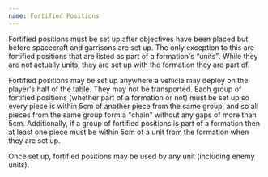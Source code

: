 ```yaml
---
name: Fortified Positions
---
```

Fortified positions must be set up after objectives have been placed but before spacecraft and garrisons are set up. The only exception to this are fortified positions that are listed as part of a formation's <q>units</q>. While they are not actually units, they are set up with the formation they are part of.

Fortified positions may be set up anywhere a vehicle may deploy on the player's half of the table. They may not be transported. Each group of fortified positions (whether part of a formation or not) must be set up so every piece is within 5cm of another piece from the same group, and so all pieces from the same group form a <q>chain</q> without any gaps of more than 5cm. Additionally, if a group of fortified positions is part of a formation then at least one piece must be within 5cm of a unit from the formation when they are set up.

Once set up, fortified positions may be used by any unit (including enemy units).